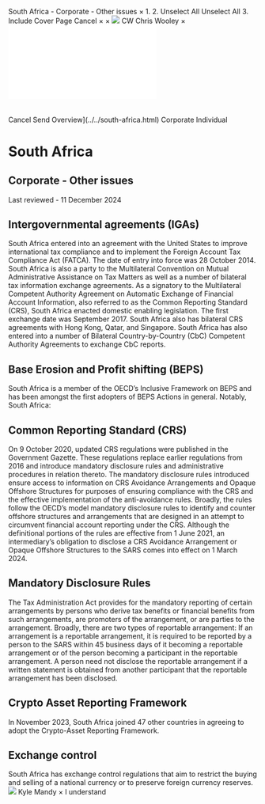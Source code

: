 South Africa - Corporate - Other issues
×
1.
2.
Unselect All
Unselect All
3.
Include Cover Page
Cancel
×
×
![](../../-/media/world-wide-tax-summaries/attachments/global---chris-wooley.ashx%3Frev=ac5e5f3223b34096b1afc2a6009c7320&revision=ac5e5f32-23b3-4096-b1af-c2a6009c7320&hash=859B7ADC84DC2CBEC9760E9E6EE7DE6D0A8BFCDF)
CW
Chris Wooley
×
![](other-issues.html)
######
Cancel
Send
Overview](../../south-africa.html)
Corporate
Individual
# South Africa
## Corporate - Other issues
Last reviewed - 11 December 2024
## Intergovernmental agreements (IGAs)
South Africa entered into an agreement with the United States to improve international tax compliance and to implement the Foreign Account Tax Compliance Act (FATCA). The date of entry into force was 28 October 2014.
South Africa is also a party to the Multilateral Convention on Mutual Administrative Assistance on Tax Matters as well as a number of bilateral tax information exchange agreements. As a signatory to the Multilateral Competent Authority Agreement on Automatic Exchange of Financial Account Information, also referred to as the Common Reporting Standard (CRS), South Africa enacted domestic enabling legislation. The first exchange date was September 2017. South Africa also has bilateral CRS agreements with Hong Kong, Qatar, and Singapore.
South Africa has also entered into a number of Bilateral Country-by-Country (CbC) Competent Authority Agreements to exchange CbC reports.
## Base Erosion and Profit shifting (BEPS)
South Africa is a member of the OECD’s Inclusive Framework on BEPS and has been amongst the first adopters of BEPS Actions in general. Notably, South Africa:
## Common Reporting Standard (CRS)
On 9 October 2020, updated CRS regulations were published in the Government Gazette. These regulations replace earlier regulations from 2016 and introduce mandatory disclosure rules and administrative procedures in relation thereto.
The mandatory disclosure rules introduced ensure access to information on CRS Avoidance Arrangements and Opaque Offshore Structures for purposes of ensuring compliance with the CRS and the effective implementation of the anti-avoidance rules.
Broadly, the rules follow the OECD’s model mandatory disclosure rules to identify and counter offshore structures and arrangements that are designed in an attempt to circumvent financial account reporting under the CRS.
Although the definitional portions of the rules are effective from 1 June 2021, an intermediary’s obligation to disclose a CRS Avoidance Arrangement or Opaque Offshore Structures to the SARS comes into effect on 1 March 2024.
## Mandatory Disclosure Rules
The Tax Administration Act provides for the mandatory reporting of certain arrangements by persons who derive tax benefits or financial benefits from such arrangements, are promoters of the arrangement, or are parties to the arrangement.
Broadly, there are two types of reportable arrangement:
If an arrangement is a reportable arrangement, it is required to be reported by a person to the SARS within 45 business days of it becoming a reportable arrangement or of the person becoming a participant in the reportable arrangement. A person need not disclose the reportable arrangement if a written statement is obtained from another participant that the reportable arrangement has been disclosed.
## Crypto Asset Reporting Framework
In November 2023, South Africa joined 47 other countries in agreeing to adopt the Crypto-Asset Reporting Framework.
## Exchange control
South Africa has exchange control regulations that aim to restrict the buying and selling of a national currency or to preserve foreign currency reserves.
![](../../-/media/world-wide-tax-summaries/attachments/south-africa---kyle-mandy.ashx%3Frev=2fe32baf3e244f0f9c8eb74d4a804213&revision=2fe32baf-3e24-4f0f-9c8e-b74d4a804213&hash=D605082592EE111E55E1D7C2C79F0982338803CC)
Kyle Mandy
×
I understand